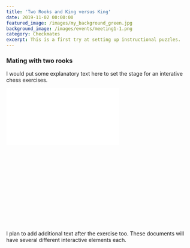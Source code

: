 ```yaml
---
title: 'Two Rooks and King versus King'
date: 2019-11-02 00:00:00
featured_image: /images/my_background_green.jpg
background_image: /images/events/meeting1-1.png
category: Checkmates
excerpt: This is a first try at setting up instructional puzzles.
---
```


### Mating with two rooks
I would put some explanatory text here to set the stage for an interative chess exercises.
<div id="myGame01" style="padding-bottom:75%; position:relative; display:block; width: 100%">
<iframe id="embedGame01" allowTransparency="true" frameborder="0" allowfullscreen=""
  style="position:absolute; top:0; left: 0" src="//www.chess.com/emboard?id=6352908"></iframe>
</div>
I plan to add additional text after the exercise too. These documents will have several different interactive elements each.
